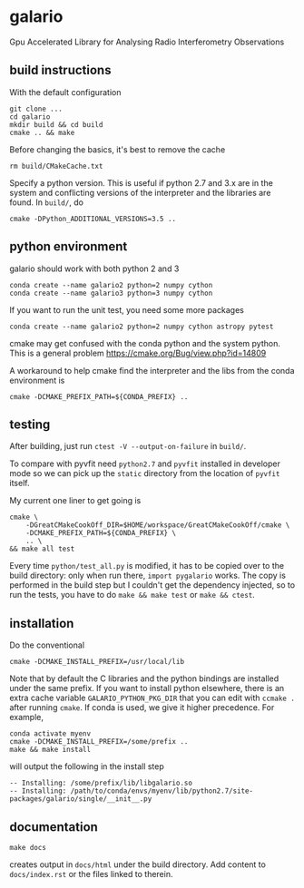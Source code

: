 galario
=======
Gpu Accelerated Library for Analysing Radio Interferometry Observations

build instructions
------------------

With the default configuration

    git clone ...
    cd galario
    mkdir build && cd build
    cmake .. && make

Before changing the basics, it's best to remove the cache

    rm build/CMakeCache.txt

Specify a python version. This is useful if python 2.7 and 3.x are in
the system and conflicting versions of the interpreter and the
libraries are found. In `build/`, do

    cmake -DPython_ADDITIONAL_VERSIONS=3.5 ..

python environment
------------------

galario should work with both python 2 and 3

    conda create --name galario2 python=2 numpy cython
    conda create --name galario3 python=3 numpy cython

If you want to run the unit test, you need some more packages

    conda create --name galario2 python=2 numpy cython astropy pytest

cmake may get confused with the conda python and the system
python. This is a general problem
https://cmake.org/Bug/view.php?id=14809

A workaround to help cmake find the interpreter and the libs from the
conda environment is

    cmake -DCMAKE_PREFIX_PATH=${CONDA_PREFIX} ..

testing
-------

After building, just run `ctest -V --output-on-failure` in `build/`.

To compare with pyvfit need `python2.7` and `pyvfit` installed in
developer mode so we can pick up the `static` directory from the
location of `pyvfit` itself.

My current one liner to get going is

    cmake \
        -DGreatCMakeCookOff_DIR=$HOME/workspace/GreatCMakeCookOff/cmake \
        -DCMAKE_PREFIX_PATH=${CONDA_PREFIX} \
        .. \
    && make all test

Every time `python/test_all.py` is modified, it has to be copied over
to the build directory: only when run there, `import pygalario`
works. The copy is performed in the build step but I couldn't get the
dependency injected, so to run the tests, you have to do `make && make
test` or `make && ctest`.

installation
------------

Do the conventional

    cmake -DCMAKE_INSTALL_PREFIX=/usr/local/lib

Note that by default the C libraries and the python bindings are
installed under the same prefix. If you want to install python
elsewhere, there is an extra cache variable `GALARIO_PYTHON_PKG_DIR`
that you can edit with `ccmake .` after running `cmake`. If conda is
used, we give it higher precedence. For example,

    conda activate myenv
    cmake -DCMAKE_INSTALL_PREFIX=/some/prefix ..
    make && make install

will output the following in the install step

    -- Installing: /some/prefix/lib/libgalario.so
    -- Installing: /path/to/conda/envs/myenv/lib/python2.7/site-packages/galario/single/__init__.py

documentation
-------------

    make docs

creates output in `docs/html` under the build directory. Add content to
`docs/index.rst` or the files linked to therein.
